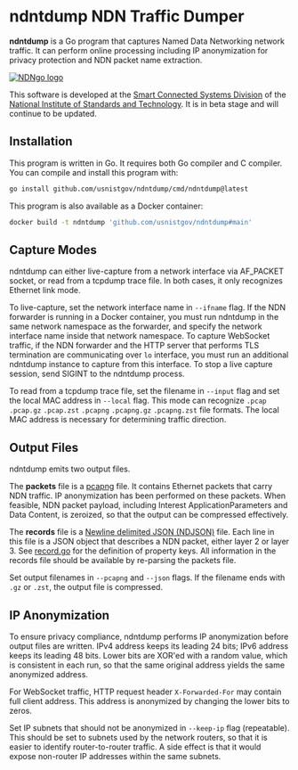 # ndntdump NDN Traffic Dumper

**ndntdump** is a Go program that captures Named Data Networking network traffic.
It can perform online processing including IP anonymization for privacy protection and NDN packet name extraction.

[![NDNgo logo](https://cdn.jsdelivr.net/gh/usnistgov/ndn-dpdk@7ebd6ec90a34d5e52b6860f16317500bca0c1ae6/docs/NDNgo-logo.svg)](https://github.com/usnistgov/ndn-dpdk/tree/main/ndn)

This software is developed at the [Smart Connected Systems Division](https://www.nist.gov/ctl/smart-connected-systems-division) of the [National Institute of Standards and Technology](https://www.nist.gov/).
It is in beta stage and will continue to be updated.

## Installation

This program is written in Go.
It requires both Go compiler and C compiler.
You can compile and install this program with:

```bash
go install github.com/usnistgov/ndntdump/cmd/ndntdump@latest
```

This program is also available as a Docker container:

```bash
docker build -t ndntdump 'github.com/usnistgov/ndntdump#main'
```

## Capture Modes

ndntdump can either live-capture from a network interface via AF\_PACKET socket, or read from a tcpdump trace file.
In both cases, it only recognizes Ethernet link mode.

To live-capture, set the network interface name in `--ifname` flag.
If the NDN forwarder is running in a Docker container, you must run ndntdump in the same network namespace as the forwarder, and specify the network interface name inside that network namespace.
To capture WebSocket traffic, if the NDN forwarder and the HTTP server that performs TLS termination are communicating over `lo` interface, you must run an additional ndntdump instance to capture from this interface.
To stop a live capture session, send SIGINT to the ndntdump process.

To read from a tcpdump trace file, set the filename in `--input` flag and set the local MAC address in `--local` flag.
This mode can recognize `.pcap` `.pcap.gz` `.pcap.zst` `.pcapng` `.pcapng.gz` `.pcapng.zst` file formats.
The local MAC address is necessary for determining traffic direction.

## Output Files

ndntdump emits two output files.

The **packets** file is a [pcapng](https://datatracker.ietf.org/doc/draft-tuexen-opsawg-pcapng/) file.
It contains Ethernet packets that carry NDN traffic.
IP anonymization has been performed on these packets.
When feasible, NDN packet payload, including Interest ApplicationParameters and Data Content, is zeroized, so that the output can be compressed effectively.

The **records** file is a [Newline delimited JSON (NDJSON)](https://github.com/ndjson/ndjson-spec) file.
Each line in this file is a JSON object that describes a NDN packet, either layer 2 or layer 3.
See [record.go](record.go) for the definition of property keys.
All information in the records file should be available by re-parsing the packets file.

Set output filenames in `--pcapng` and `--json` flags.
If the filename ends with `.gz` or `.zst`, the output file is compressed.

## IP Anonymization

To ensure privacy compliance, ndntdump performs IP anonymization before output files are written.
IPv4 address keeps its leading 24 bits; IPv6 address keeps its leading 48 bits.
Lower bits are XOR'ed with a random value, which is consistent in each run, so that the same original address yields the same anonymized address.

For WebSocket traffic, HTTP request header `X-Forwarded-For` may contain full client address.
This address is anonymized by changing the lower bits to zeros.

Set IP subnets that should not be anonymized in `--keep-ip` flag (repeatable).
This should be set to subnets used by the network routers, so that it is easier to identify router-to-router traffic.
A side effect is that it would expose non-router IP addresses within the same subnets.
